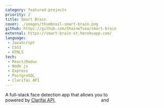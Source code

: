 ```yaml
---
category: featured-projects
priority: 2
title: Smart Brain
cover: ./images/thumbnail-smart-brain.png
github: https://github.com/ShaineTsou/smart-brain
external: https://smart-brain-st.herokuapp.com/
language: 
 - JavaScript
 - CSS3
 - HTML5
tech:
 - React/Redux
 - Node.js
 - Express
 - PostgreSQL
 - Clarifai API
---
```

A full-stack face detection app that allows you to <span style="color: ivory">detect faces in a picture</span> powered by [Clarifai API](https://www.clarifai.com/), <span style="color: ivory">sign in/up with email</span> and <span style="color: ivory">count submission</span>
